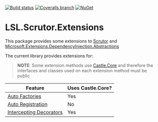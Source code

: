[![Build status](https://img.shields.io/appveyor/ci/alunacjones/lsl-scrutor-extensions.svg)](https://ci.appveyor.com/project/alunacjones/lsl-scrutor-extensions)
[![Coveralls branch](https://img.shields.io/coverallsCoverage/github/alunacjones/LSL.Scrutor.Extensions)](https://coveralls.io/github/alunacjones/LSL.Scrutor.Extensions)
[![NuGet](https://img.shields.io/nuget/v/LSL.Scrutor.Extensions.svg)](https://www.nuget.org/packages/LSL.Scrutor.Extensions/)

# LSL.Scrutor.Extensions

This package provides some extensions to [Scrutor](https://www.nuget.org/packages/scrutor/) and [Microsoft.Extensions.DependencyInjection.Abstractions ](https://www.nuget.org/packages/Microsoft.Extensions.DependencyInjection.Abstractions/)

The current library provides extensions for:

> **NOTE**: Some extension methods use [Castle.Core](https://www.nuget.org/packages/Castle.Core) and therefore the interfaces
> and classes used on each extension method must be public

| Feature                                                                                                                                                                      | Uses Castle.Core? |
| ---------------------------------------------------------------------------------------------------------------------------------------------------------------------------- | --------------------------------------------------------------- |
| [Auto Factories](./Auto%20Factories/01-overview.md) | Yes                                                             |
| [Auto Registration](./Auto%20Registration/01-overview.md)                                                              | No                                                              |
| [Intercepting Decorators](./Intercepting%20Decorators/01-overview.md)                                            | Yes                                                             |


